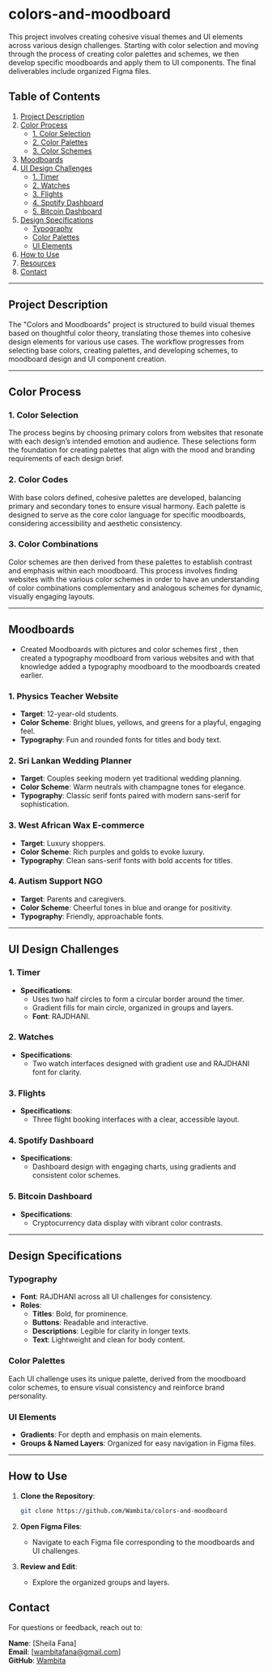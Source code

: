 # colors-and-moodboard

This project involves creating cohesive visual themes and UI elements across various design challenges. Starting with color selection and moving through the process of creating color palettes and schemes, we then develop specific moodboards and apply them to UI components. The final deliverables include organized Figma files.

## Table of Contents

1. [Project Description](#project-description)
2. [Color Process](#color-process)
    - [1. Color Selection](#1-color-selection)
    - [2. Color Palettes](#2-color-palettes)
    - [3. Color Schemes](#3-color-schemes)
3. [Moodboards](#moodboards)
4. [UI Design Challenges](#ui-design-challenges)
    - [1. Timer](#1-timer)
    - [2. Watches](#2-watches)
    - [3. Flights](#3-flights)
    - [4. Spotify Dashboard](#4-spotify-dashboard)
    - [5. Bitcoin Dashboard](#5-bitcoin-dashboard)
5. [Design Specifications](#design-specifications)
    - [Typography](#typography)
    - [Color Palettes](#color-palettes)
    - [UI Elements](#ui-elements)
6. [How to Use](#how-to-use)
7. [Resources](#resources)
8. [Contact](#contact)

---

## Project Description

The "Colors and Moodboards" project is structured to build visual themes based on thoughtful color theory, translating those themes into cohesive design elements for various use cases. The workflow progresses from selecting base colors, creating palettes, and developing schemes, to moodboard design and UI component creation.

---

## Color Process

### 1. Color Selection

The process begins by choosing primary colors from  websites that resonate with each design’s intended emotion and audience. These selections form the foundation for creating palettes that align with the mood and branding requirements of each design brief.

### 2. Color Codes

With base colors defined, cohesive palettes are developed, balancing primary and secondary tones to ensure visual harmony. Each palette is designed to serve as the core color language for specific moodboards, considering accessibility and aesthetic consistency.

### 3. Color Combinations

Color schemes are then derived from these palettes to establish contrast and emphasis within each moodboard. This process involves finding websites with the various color schemes in order to  have an understanding of color combinations complementary and analogous schemes for dynamic, visually engaging layouts.

---

## Moodboards

- Created Moodboards with pictures and color schemes first , then created a typography moodboard from various websites and with that knowledge added a typography moodboard to the moodboards created earlier.

### 1. Physics Teacher Website

- **Target**: 12-year-old students.
- **Color Scheme**: Bright blues, yellows, and greens for a playful, engaging feel.
- **Typography**: Fun and rounded fonts for titles and body text.

### 2. Sri Lankan Wedding Planner

- **Target**: Couples seeking modern yet traditional wedding planning.
- **Color Scheme**: Warm neutrals with champagne tones for elegance.
- **Typography**: Classic serif fonts paired with modern sans-serif for sophistication.

### 3. West African Wax E-commerce

- **Target**: Luxury shoppers.
- **Color Scheme**: Rich purples and golds to evoke luxury.
- **Typography**: Clean sans-serif fonts with bold accents for titles.

### 4. Autism Support NGO

- **Target**: Parents and caregivers.
- **Color Scheme**: Cheerful tones in blue and orange for positivity.
- **Typography**: Friendly, approachable fonts.

---

## UI Design Challenges

### 1. Timer

- **Specifications**:
  - Uses two half circles to form a circular border around the timer.
  - Gradient fills for main circle, organized in groups and layers.
  - **Font**: RAJDHANI.

### 2. Watches

- **Specifications**:
  - Two watch interfaces designed with gradient use and RAJDHANI font for clarity.

### 3. Flights

- **Specifications**:
  - Three flight booking interfaces with a clear, accessible layout.

### 4. Spotify Dashboard

- **Specifications**:
  - Dashboard design with engaging charts, using gradients and consistent color schemes.

### 5. Bitcoin Dashboard

- **Specifications**:
  - Cryptocurrency data display with vibrant color contrasts.

---

## Design Specifications

### Typography

- **Font**: RAJDHANI across all UI challenges for consistency.
- **Roles**:
  - **Titles**: Bold, for prominence.
  - **Buttons**: Readable and interactive.
  - **Descriptions**: Legible for clarity in longer texts.
  - **Text**: Lightweight and clean for body content.

### Color Palettes

Each UI challenge uses its unique palette, derived from the moodboard color schemes, to ensure visual consistency and reinforce brand personality.

### UI Elements

- **Gradients**: For depth and emphasis on main elements.
- **Groups & Named Layers**: Organized for easy navigation in Figma files.

---

## How to Use

1. **Clone the Repository**:
   ```bash
   git clone https://github.com/Wambita/colors-and-moodboard
   ```

2. **Open Figma Files**:
   - Navigate to each Figma file corresponding to the moodboards and UI challenges.

3. **Review and Edit**:
   - Explore the organized groups and layers.



## Contact

For questions or feedback, reach out to:

**Name**: [Sheila Fana]  
**Email**: [wambitafana@gmail.com]  
**GitHub**: [Wambita](https://github.com/Wambita)





